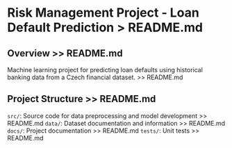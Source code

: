 # Risk Management Project - Loan Default Prediction > README.md
## Overview >> README.md
Machine learning project for predicting loan defaults using historical banking data from a Czech financial dataset. >> README.md

## Project Structure >> README.md
`src/`: Source code for data preprocessing and model development >> README.md
`data/`: Dataset documentation and information >> README.md
`docs/`: Project documentation >> README.md
`tests/`: Unit tests >> README.md